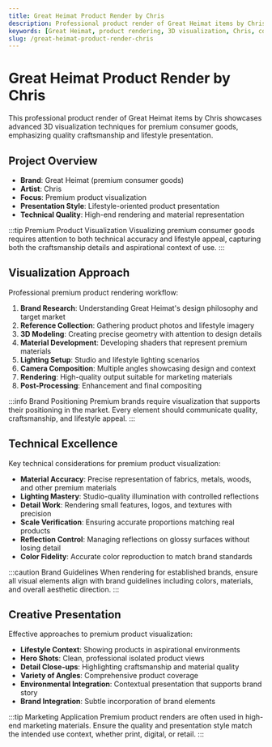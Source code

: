```yaml
---
title: Great Heimat Product Render by Chris
description: Professional product render of Great Heimat items by Chris, showcasing advanced 3D visualization techniques for premium consumer goods.
keywords: [Great Heimat, product rendering, 3D visualization, Chris, consumer goods, Redshift]
slug: /great-heimat-product-render-chris
---
```


# Great Heimat Product Render by Chris

This professional product render of Great Heimat items by Chris showcases advanced 3D visualization techniques for premium consumer goods, emphasizing quality craftsmanship and lifestyle presentation.

## Project Overview

- **Brand**: Great Heimat (premium consumer goods)
- **Artist**: Chris
- **Focus**: Premium product visualization
- **Presentation Style**: Lifestyle-oriented product presentation
- **Technical Quality**: High-end rendering and material representation

:::tip Premium Product Visualization
Visualizing premium consumer goods requires attention to both technical accuracy and lifestyle appeal, capturing both the craftsmanship details and aspirational context of use.
:::

## Visualization Approach

Professional premium product rendering workflow:

1. **Brand Research**: Understanding Great Heimat's design philosophy and target market
2. **Reference Collection**: Gathering product photos and lifestyle imagery
3. **3D Modeling**: Creating precise geometry with attention to design details
4. **Material Development**: Developing shaders that represent premium materials
5. **Lighting Setup**: Studio and lifestyle lighting scenarios
6. **Camera Composition**: Multiple angles showcasing design and context
7. **Rendering**: High-quality output suitable for marketing materials
8. **Post-Processing**: Enhancement and final compositing

:::info Brand Positioning
Premium brands require visualization that supports their positioning in the market. Every element should communicate quality, craftsmanship, and lifestyle appeal.
:::

## Technical Excellence

Key technical considerations for premium product visualization:

- **Material Accuracy**: Precise representation of fabrics, metals, woods, and other premium materials
- **Lighting Mastery**: Studio-quality illumination with controlled reflections
- **Detail Work**: Rendering small features, logos, and textures with precision
- **Scale Verification**: Ensuring accurate proportions matching real products
- **Reflection Control**: Managing reflections on glossy surfaces without losing detail
- **Color Fidelity**: Accurate color reproduction to match brand standards

:::caution Brand Guidelines
When rendering for established brands, ensure all visual elements align with brand guidelines including colors, materials, and overall aesthetic direction.
:::

## Creative Presentation

Effective approaches to premium product visualization:

- **Lifestyle Context**: Showing products in aspirational environments
- **Hero Shots**: Clean, professional isolated product views
- **Detail Close-ups**: Highlighting craftsmanship and material quality
- **Variety of Angles**: Comprehensive product coverage
- **Environmental Integration**: Contextual presentation that supports brand story
- **Brand Integration**: Subtle incorporation of brand elements

:::tip Marketing Application
Premium product renders are often used in high-end marketing materials. Ensure the quality and presentation style match the intended use context, whether print, digital, or retail.
:::